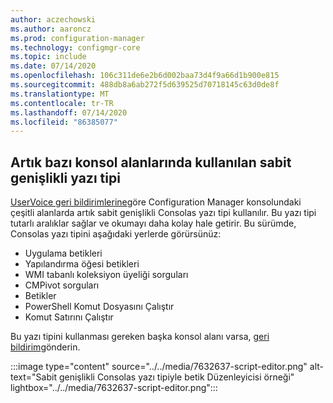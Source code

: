 ```yaml
---
author: aczechowski
ms.author: aaroncz
ms.prod: configuration-manager
ms.technology: configmgr-core
ms.topic: include
ms.date: 07/14/2020
ms.openlocfilehash: 106c311de6e2b6d002baa73d4f9a66d1b900e815
ms.sourcegitcommit: 488db8a6ab272f5d639525d70718145c63d0de8f
ms.translationtype: MT
ms.contentlocale: tr-TR
ms.lasthandoff: 07/14/2020
ms.locfileid: "86385077"
---
```

## <a name="fixed-width-font-now-used-in-some-console-areas"></a><a name="bkmk_font"></a>Artık bazı konsol alanlarında kullanılan sabit genişlikli yazı tipi

<!--7632637-->

[UserVoice geri bildirimlerine](https://configurationmanager.uservoice.com/forums/300492/suggestions/40824247)göre Configuration Manager konsolundaki çeşitli alanlarda artık sabit genişlikli Consolas yazı tipi kullanılır. Bu yazı tipi tutarlı aralıklar sağlar ve okumayı daha kolay hale getirir. Bu sürümde, Consolas yazı tipini aşağıdaki yerlerde görürsünüz:

- Uygulama betikleri
- Yapılandırma öğesi betikleri
- WMI tabanlı koleksiyon üyeliği sorguları
- CMPivot sorguları
- Betikler
- PowerShell Komut Dosyasını Çalıştır
- Komut Satırını Çalıştır

Bu yazı tipini kullanması gereken başka konsol alanı varsa, [geri bildirim](../../technical-preview-2003.md#bkmk_feedback)gönderin.

:::image type="content" source="../../media/7632637-script-editor.png" alt-text="Sabit genişlikli Consolas yazı tipiyle betik Düzenleyicisi örneği" lightbox="../../media/7632637-script-editor.png":::

